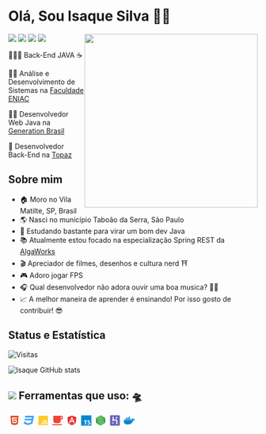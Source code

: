 # Olá, Sou Isaque Silva 🖖🏼

<img align="right" width="350" height="350" src="https://steamuserimages-a.akamaihd.net/ugc/1750192092558773394/FF8A667973EBA3AC713DAB6EC7600C55BB8BE9A5/?imw=640&&ima=fit&impolicy=Letterbox&imcolor=%23000000&letterbox=false">

[<img src="https://img.shields.io/badge/linkedin-%230077B5.svg?&style=for-the-badge&logo=linkedin&logoColor=white" />](https://www.linkedin.com/in/isaque-silva/)
[<img src="https://img.shields.io/badge/instagram-%23E4405F.svg?&style=for-the-badge&logo=instagram&logoColor=white">](https://www.instagram.com/isaqecosta)
[<img src="https://img.shields.io/badge/facebook-%231877F2.svg?&style=for-the-badge&logo=facebook&logoColor=white">]()
[<img src="https://img.shields.io/badge/gmail-D14836.svg?style=for-the-badge&logo=gmail&logoColor=white">](mailto:isaquedeco@gmail.com)

👨🏻‍💻 Back-End JAVA ☕

👨‍🎓 Análise e Desenvolvimento de Sistemas na [Faculdade ENIAC](https://www.eniac.com.br/faculdade)

👨‍🎓 Desenvolvedor Web Java na [Generation Brasil](https://brazil.generation.org/)

💼 Desenvolvedor Back-End na [Topaz](https://www.topazevolution.com/)

## Sobre mim

- 🏠 Moro no Vila Matilte, SP, Brasil
- 🌎 Nasci no município Taboão da Serra, São Paulo
- 🌱 Estudando bastante para virar um bom dev Java
- :books: Atualmente estou focado na especialização Spring REST da [AlgaWorks](https://www.algaworks.com/)
- 🎬 Apreciador de filmes, desenhos e cultura nerd ⛩
- 🎮 Adoro jogar FPS
- 🎧 Qual desenvolvedor não adora ouvir uma boa musica? 🤘🏼<br />
- 📈 A melhor maneira de aprender é ensinando! Por isso gosto de contribuir! 😎<br />

## Status e Estatística

<img src="https://visitor-badge.glitch.me/badge?page_id=isaquesc.isaquesc" alt="Visitas">

![Isaque GitHub stats](https://github-readme-stats.vercel.app/api?username=isaquesc&issues&theme=tokyonight&border_radius=15&hide_border=true)

## <img src="https://media.giphy.com/media/WUlplcMpOCEmTGBtBW/giphy.gif" width="50"> Ferramentas que uso: 🛸

<p align="left">
<img src="https://raw.githubusercontent.com/PKief/vscode-material-icon-theme/main/icons/html.svg" alt="react" width="25" height="25" />
<img src="https://raw.githubusercontent.com/PKief/vscode-material-icon-theme/main/icons/css.svg" alt="css" width="25" height="25" />
<img src="https://raw.githubusercontent.com/PKief/vscode-material-icon-theme/main/icons/javascript.svg" alt="javascript" width="25" height="25" />
<img src="https://raw.githubusercontent.com/PKief/vscode-material-icon-theme/main/icons/java.svg" alt="java" width="25" height="25" />
<img src="https://raw.githubusercontent.com/PKief/vscode-material-icon-theme/main/icons/angular.svg" alt="angular-js" width="25" height="25" />
<img src="https://raw.githubusercontent.com/PKief/vscode-material-icon-theme/main/icons/typescript.svg" alt="typescript" width="25" height="25" />
<img src="https://raw.githubusercontent.com/PKief/vscode-material-icon-theme/main/icons/nodejs_alt.svg" alt="nodejs" width="25" height="25" />
<img src="https://raw.githubusercontent.com/PKief/vscode-material-icon-theme/main/icons/heroku.svg" alt="heroku" width="25" height="25" />
<img src="https://raw.githubusercontent.com/PKief/vscode-material-icon-theme/main/icons/docker.svg" alt="Docker" width="25" height="25" />
</p>

